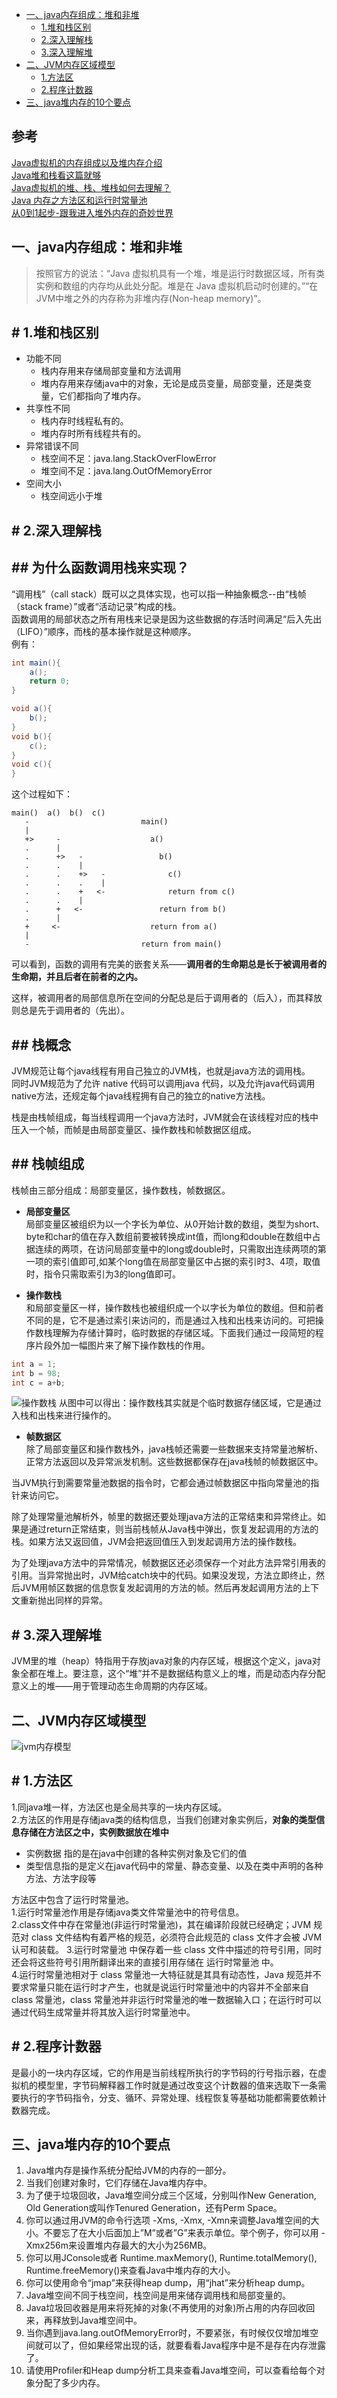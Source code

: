 - [一、java内存组成：堆和非堆](#一java内存组成堆和非堆)
    - [1.堆和栈区别](#1堆和栈区别)     
    - [2.深入理解栈](#2深入理解栈)   
    - [3.深入理解堆](#3深入理解堆)    
- [二、JVM内存区域模型](#二-JVM-内存区域模型)
    - [1.方法区](#1方法区)
    - [2.程序计数器](#2程序计数器)    
- [三、java堆内存的10个要点](#三java堆内存的10个要点)

##  参考
[Java虚拟机的内存组成以及堆内存介绍](http://www.hollischuang.com/archives/80)       
[Java堆和栈看这篇就够](https://iamjohnnyzhuang.github.io/java/2016/07/12/Java%E5%A0%86%E5%92%8C%E6%A0%88%E7%9C%8B%E8%BF%99%E7%AF%87%E5%B0%B1%E5%A4%9F.html)     
[Java虚拟机的堆、栈、堆栈如何去理解？](https://www.zhihu.com/question/29833675)     
[Java 内存之方法区和运行时常量池](https://mritd.me/2016/03/22/Java-%E5%86%85%E5%AD%98%E4%B9%8B%E6%96%B9%E6%B3%95%E5%8C%BA%E5%92%8C%E8%BF%90%E8%A1%8C%E6%97%B6%E5%B8%B8%E9%87%8F%E6%B1%A0/)      
[从0到1起步-跟我进入堆外内存的奇妙世界](https://www.jianshu.com/p/50be08b54bee)     



##  一、java内存组成：堆和非堆
>按照官方的说法：“Java 虚拟机具有一个堆，堆是运行时数据区域，所有类实例和数组的内存均从此处分配。堆是在 Java 虚拟机启动时创建的。”“在JVM中堆之外的内存称为非堆内存(Non-heap memory)”。      

## # 1.堆和栈区别
- 功能不同      
    - 栈内存用来存储局部变量和方法调用      
    - 堆内存用来存储java中的对象，无论是成员变量，局部变量，还是类变量，它们都指向了堆内存。            
- 共享性不同        
    - 栈内存时线程私有的。      
    - 堆内存时所有线程共有的。          
- 异常错误不同      
    - 栈空间不足：java.lang.StackOverFlowError  
    - 堆空间不足：java.lang.OutOfMemoryError    
- 空间大小
    - 栈空间远小于堆

## # 2.深入理解栈
## ##  为什么函数调用栈来实现？
“调用栈”（call stack）既可以之具体实现，也可以指一种抽象概念--由“栈帧（stack frame）”或者“活动记录”构成的栈。   
函数调用的局部状态之所有用栈来记录是因为这些数据的存活时间满足“后入先出（LIFO）”顺序，而栈的基本操作就是这种顺序。  
例有：

```java
int main(){
    a();
    return 0;
}

void a(){
    b();
}
void b(){
    c();
}
void c(){
}
```
这个过程如下：

```
main()  a()  b()  c()
   -                         main()
   |
   +>     -                    a()
   .      |
   .      +>   -                 b()
   .      .    |
   .      .    +>   -              c()
   .      .    .    |
   .      .    +   <-              return from c()
   .      .    |
   .      +   <-                 return from b()
   .      |
   +     <-                    return from a()
   |
   -                         return from main()
```
可以看到，函数的调用有完美的嵌套关系——**调用者的生命期总是长于被调用者的生命期，并且后者在前者的之内。**        

这样，被调用者的局部信息所在空间的分配总是后于调用者的（后入），而其释放则总是先于调用者的（先出）。

## ##  栈概念
JVM规范让每个java线程有用自己独立的JVM栈，也就是java方法的调用栈。  
同时JVM规范为了允许 native 代码可以调用java 代码，以及允许java代码调用native方法，还规定每个java线程拥有自己的独立的native方法栈。  

栈是由栈帧组成，每当线程调用一个java方法时，JVM就会在该线程对应的栈中压入一个帧，而帧是由局部变量区、操作数栈和帧数据区组成。     

## ##  栈帧组成
栈帧由三部分组成：局部变量区，操作数栈，帧数据区。      
- **局部变量区**    
局部变量区被组织为以一个字长为单位、从0开始计数的数组，类型为short、byte和char的值在存入数组前要被转换成int值，而long和double在数组中占据连续的两项，在访问局部变量中的long或double时，只需取出连续两项的第一项的索引值即可,如某个long值在局部变量区中占据的索引时3、4项，取值时，指令只需取索引为3的long值即可。

- **操作数栈**  
和局部变量区一样，操作数栈也被组织成一个以字长为单位的数组。但和前者不同的是，它不是通过索引来访问的，而是通过入栈和出栈来访问的。可把操作数栈理解为存储计算时，临时数据的存储区域。下面我们通过一段简短的程序片段外加一幅图片来了解下操作数栈的作用。
```java
int a = 1;
int b = 98;
int c = a+b;	
```
![操作数栈](https://iamjohnnyzhuang.github.io/public/upload/4.png)
从图中可以得出：操作数栈其实就是个临时数据存储区域，它是通过入栈和出栈来进行操作的。

- **帧数据区**      
除了局部变量区和操作数栈外，java栈帧还需要一些数据来支持常量池解析、正常方法返回以及异常派发机制。这些数据都保存在java栈帧的帧数据区中。

当JVM执行到需要常量池数据的指令时，它都会通过帧数据区中指向常量池的指针来访问它。

 除了处理常量池解析外，帧里的数据还要处理java方法的正常结束和异常终止。如果是通过return正常结束，则当前栈帧从Java栈中弹出，恢复发起调用的方法的栈。如果方法又返回值，JVM会把返回值压入到发起调用方法的操作数栈。

为了处理java方法中的异常情况，帧数据区还必须保存一个对此方法异常引用表的引用。当异常抛出时，JVM给catch块中的代码。如果没发现，方法立即终止，然后JVM用帧区数据的信息恢复发起调用的方法的帧。然后再发起调用方法的上下文重新抛出同样的异常。


## # 3.深入理解堆
JVM里的堆（heap）特指用于存放java对象的内存区域，根据这个定义，java对象全都在堆上。要注意，这个“堆”并不是数据结构意义上的堆，而是动态内存分配意义上的堆——用于管理动态生命周期的内存区域。



##  二、JVM内存区域模型
![jvm内存模型](http://www.hollischuang.com/wp-content/uploads/2015/04/2354447461.jpg)

## # 1.方法区
1.同java堆一样，方法区也是全局共享的一块内存区域。        
2.方法区的作用是存储java类的结构信息，当我们创建对象实例后，**对象的类型信息存储在方法区之中，实例数据放在堆中** 
- 实例数据 指的是在java中创建的各种实例对象及它们的值       
- 类型信息指的是定义在java代码中的常量、静态变量、以及在类中声明的各种方法、方法字段等

方法区中包含了运行时常量池。    
1.运行时常量池作用是存储java类文件常量池中的符号信息。      
2.class文件中存在常量池(非运行时常量池)，其在编译阶段就已经确定；JVM 规范对 class 文件结构有着严格的规范，必须符合此规范的 class 文件才会被 JVM 认可和装载。
3.运行时常量池 中保存着一些 class 文件中描述的符号引用，同时还会将这些符号引用所翻译出来的直接引用存储在 运行时常量池 中。      
4.运行时常量池相对于 class 常量池一大特征就是其具有动态性，Java 规范并不要求常量只能在运行时才产生，也就是说运行时常量池中的内容并不全部来自 class 常量池，class 常量池并非运行时常量池的唯一数据输入口；在运行时可以通过代码生成常量并将其放入运行时常量池中。     

## # 2.程序计数器
是最小的一块内存区域，它的作用是当前线程所执行的字节码的行号指示器，在虚拟机的模型里，字节码解释器工作时就是通过改变这个计数器的值来选取下一条需要执行的字节码指令，分支、循环、异常处理、线程恢复等基础功能都需要依赖计数器完成。

##  三、java堆内存的10个要点
1. Java堆内存是操作系统分配给JVM的内存的一部分。
2. 当我们创建对象时，它们存储在Java堆内存中。
3. 为了便于垃圾回收，Java堆空间分成三个区域，分别叫作New Generation, Old Generation或叫作Tenured Generation，还有Perm Space。
4. 你可以通过用JVM的命令行选项 -Xms, -Xmx, -Xmn来调整Java堆空间的大小。不要忘了在大小后面加上”M”或者”G”来表示单位。举个例子，你可以用 -Xmx256m来设置堆内存最大的大小为256MB。
5. 你可以用JConsole或者 Runtime.maxMemory(), Runtime.totalMemory(), Runtime.freeMemory()来查看Java中堆内存的大小。
6. 你可以使用命令“jmap”来获得heap dump，用“jhat”来分析heap dump。
7. Java堆空间不同于栈空间，栈空间是用来储存调用栈和局部变量的。
8. Java垃圾回收器是用来将死掉的对象(不再使用的对象)所占用的内存回收回来，再释放到Java堆空间中。
9. 当你遇到java.lang.outOfMemoryError时，不要紧张，有时候仅仅增加堆空间就可以了，但如果经常出现的话，就要看看Java程序中是不是存在内存泄露了。
10. 请使用Profiler和Heap dump分析工具来查看Java堆空间，可以查看给每个对象分配了多少内存。



